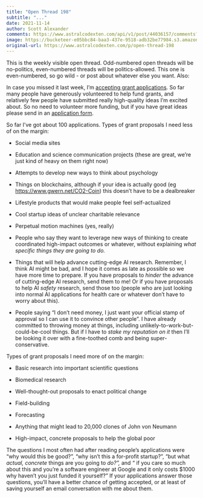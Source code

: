 ```yaml
---
title: "Open Thread 198"
subtitle: "..."
date: 2021-11-14
author: Scott Alexander
comments: https://www.astralcodexten.com/api/v1/post/44036157/comments?&all_comments=true
image: https://bucketeer-e05bbc84-baa3-437e-9518-adb32be77984.s3.amazonaws.com/public/images/13c45fd2-3203-4ee7-829b-0b91a186b773_496x341.png
original-url: https://www.astralcodexten.com/p/open-thread-198
---
```

This is the weekly visible open thread. Odd-numbered open threads will be no-politics, even-numbered threads will be politics-allowed. This one is even-numbered, so go wild - or post about whatever else you want. Also:

In case you missed it last week, I’m [accepting grant applications](https://astralcodexten.substack.com/p/apply-for-an-acx-grant). So far many people have generously volunteered to help fund grants, and relatively few people have submitted really high-quality ideas I’m excited about. So no need to volunteer more funding, but if you have great ideas please send in an [application form](https://forms.gle/UG34SZJDbZiRudTV8).

So far I’ve got about 100 applications. Types of grant proposals I need less of on the margin:

  * Social media sites

  * Education and science communication projects (these are great, we’re just kind of heavy on them right now)

  * Attempts to develop new ways to think about psychology

  * Things on blockchains, although if your idea is actually good (eg <https://www.gwern.net/CO2-Coin>) this doesn’t have to be a dealbreaker

  * Lifestyle products that would make people feel self-actualized

  * Cool startup ideas of unclear charitable relevance

  * Perpetual motion machines (yes, really)

  * People who say they want to leverage new ways of thinking to create coordinated high-impact outcomes or whatever, without explaining _what specific things they are going to do._

  * Things that will help advance cutting-edge AI research. Remember, I think AI might be bad, and I hope it comes as late as possible so we have more time to prepare. If you have proposals to _hinder_ the advance of cutting-edge AI research, send them to me! Or if you have proposals to help AI _safety_ research, send those too (people who are just looking into normal AI applications for health care or whatever don’t have to worry about this).

  * People saying “I don’t need money, I just want your official stamp of approval so I can use it to convince other people”. I have already committed to throwing money at things, including unlikely-to-work-but-could-be-cool things. But if I have to _stake my reputation_ _on it_ then I’ll be looking it over with a fine-toothed comb and being super-conservative.




Types of grant proposals I need more of on the margin:

  * Basic research into important scientific questions

  * Biomedical research

  * Well-thought-out proposals to enact political change

  * Field-building

  * Forecasting

  * Anything that might lead to 20,000 clones of John von Neumann

  * High-impact, concrete proposals to help the global poor




The questions I most often had after reading people’s applications were “why would this be good?”, “why isn’t this a for-profit startup?”, “but what _actual, concrete_ things are you going to _do?”,_ and _“_ if you care so much about this and you’re a software engineer at Google and it only costs $1000 why haven’t you just funded it yourself?” If your applications answer those questions, you’ll have a better chance of getting accepted, or at least of saving yourself an email conversation with me about them.
